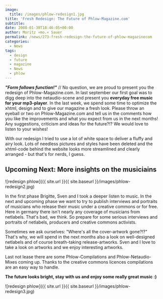 ```yaml
---
image:
  title: /images/phlow-redesign1.jpg
title: 'Fresh Redesign: The Future of Phlow-Magazine.com'
subtitle: 
date: 2008-01-30T18:46:05+00:00
author: Moritz »mo.« Sauer
permalink: /news/273-fresh-redesign-the-future-of-phlow-magazinecom
categories:
  - News
tags:
  - design
  - future
  - magazine
  - News
  - phlow
---
```

***"Form follows function!"*** // No question, we are proud to present you the redesign of Phlow-Magazine.com. In last september our first goal was to digg deep into the netaudio-scene and present you **everyday free music for your mp3-player**. In the last week, we spend some time to optimize the xhtml, design and to give our magazine a fresh look. Please throw an eyeball or two on Phlow-Magazine.com and tell us in the comments how you like the improvements and what you expect from us in the next months! Any suggestions, criticism and ideas for the future?!? We would love to listen to your wishes!<!--more-->

With our redesign I tried to use a lot of white space to deliver a fluffy and airy look. Lots of needless pictures and styles have been deleted and the xhtml-code behind the website looks more streamlined and clearly arranged - but that's for nerds, I guess.

## Upcoming Next: More insights on the musiciains

![redesign phlow]({{ site.url }}{{ site.baseurl }}/images/phlow-redesign2.jpg)

In the first phase Brigitte, Sven and I took a deeper listen to music. In the next and upcoming phase we want to try to publish interviews and portraits of musicians who release their music under a creative commons or for free. Here in germany there isn't nearly any coverage of musicians from netlabels. That's bad, we think. So prepare for some serious interviews and portraits of netlabels, producers and creative commons activists.

Sometimes we ask ourselves: "Where's all the cover-artwork gone?!?" That's why, we will spend in the next months also a look on well-designed netlabels and of course breath-taking release-artworks. Sven and I love to take a look on artworks and we enjoy interesting artworks.

Last not lease there are some Phlow-Compilations and Phlow-Netaudio-Mixes coming up. Thanks to the creative commons licences compilations are an easy way to handle.

**The future looks bright, stay with us and enjoy some really great music :)**

![redesign phlow]({{ site.url }}{{ site.baseurl }}/images/phlow-redesign3.jpg)